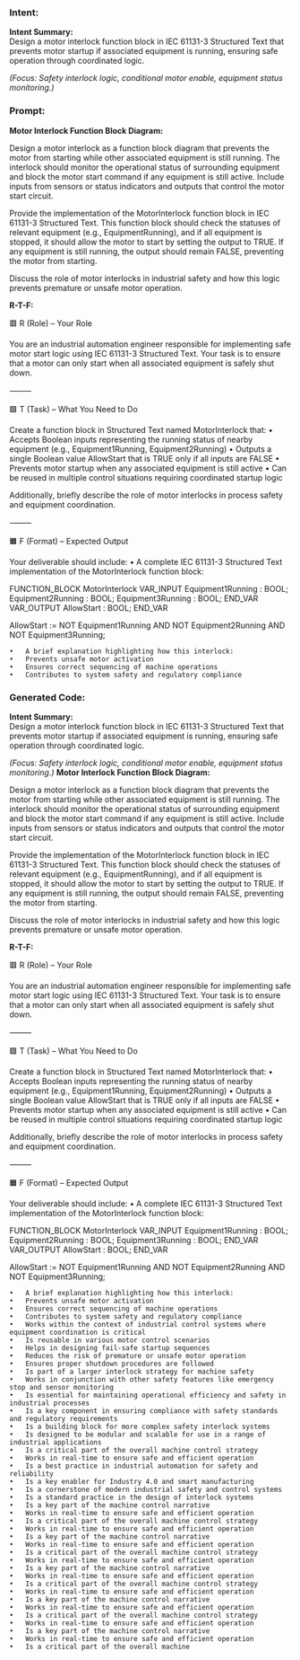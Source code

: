 ### Intent:
**Intent Summary:**  
Design a motor interlock function block in IEC 61131-3 Structured Text that prevents motor startup if associated equipment is running, ensuring safe operation through coordinated logic.  

*(Focus: Safety interlock logic, conditional motor enable, equipment status monitoring.)*

### Prompt:
**Motor Interlock Function Block Diagram:**

Design a motor interlock as a function block diagram that prevents the motor from starting while other associated equipment is still running. The interlock should monitor the operational status of surrounding equipment and block the motor start command if any equipment is still active. Include inputs from sensors or status indicators and outputs that control the motor start circuit.

Provide the implementation of the MotorInterlock function block in IEC 61131-3 Structured Text. This function block should check the statuses of relevant equipment (e.g., EquipmentRunning), and if all equipment is stopped, it should allow the motor to start by setting the output to TRUE. If any equipment is still running, the output should remain FALSE, preventing the motor from starting.

Discuss the role of motor interlocks in industrial safety and how this logic prevents premature or unsafe motor operation.

**R-T-F:**

🟥 R (Role) – Your Role

You are an industrial automation engineer responsible for implementing safe motor start logic using IEC 61131-3 Structured Text. Your task is to ensure that a motor can only start when all associated equipment is safely shut down.

⸻

🟩 T (Task) – What You Need to Do

Create a function block in Structured Text named MotorInterlock that:
	•	Accepts Boolean inputs representing the running status of nearby equipment (e.g., Equipment1Running, Equipment2Running)
	•	Outputs a single Boolean value AllowStart that is TRUE only if all inputs are FALSE
	•	Prevents motor startup when any associated equipment is still active
	•	Can be reused in multiple control situations requiring coordinated startup logic

Additionally, briefly describe the role of motor interlocks in process safety and equipment coordination.

⸻

🟧 F (Format) – Expected Output

Your deliverable should include:
	•	A complete IEC 61131-3 Structured Text implementation of the MotorInterlock function block:

 FUNCTION_BLOCK MotorInterlock
VAR_INPUT
    Equipment1Running : BOOL;
    Equipment2Running : BOOL;
    Equipment3Running : BOOL;
END_VAR
VAR_OUTPUT
    AllowStart : BOOL;
END_VAR

AllowStart := NOT Equipment1Running AND NOT Equipment2Running AND NOT Equipment3Running;

	•	A brief explanation highlighting how this interlock:
	•	Prevents unsafe motor activation
	•	Ensures correct sequencing of machine operations
	•	Contributes to system safety and regulatory compliance

### Generated Code:
**Intent Summary:**  
Design a motor interlock function block in IEC 61131-3 Structured Text that prevents motor startup if associated equipment is running, ensuring safe operation through coordinated logic.  

*(Focus: Safety interlock logic, conditional motor enable, equipment status monitoring.)*
**Motor Interlock Function Block Diagram:**

Design a motor interlock as a function block diagram that prevents the motor from starting while other associated equipment is still running. The interlock should monitor the operational status of surrounding equipment and block the motor start command if any equipment is still active. Include inputs from sensors or status indicators and outputs that control the motor start circuit.

Provide the implementation of the MotorInterlock function block in IEC 61131-3 Structured Text. This function block should check the statuses of relevant equipment (e.g., EquipmentRunning), and if all equipment is stopped, it should allow the motor to start by setting the output to TRUE. If any equipment is still running, the output should remain FALSE, preventing the motor from starting.

Discuss the role of motor interlocks in industrial safety and how this logic prevents premature or unsafe motor operation.

**R-T-F:**

🟥 R (Role) – Your Role

You are an industrial automation engineer responsible for implementing safe motor start logic using IEC 61131-3 Structured Text. Your task is to ensure that a motor can only start when all associated equipment is safely shut down.

⸻

🟩 T (Task) – What You Need to Do

Create a function block in Structured Text named MotorInterlock that:
	•	Accepts Boolean inputs representing the running status of nearby equipment (e.g., Equipment1Running, Equipment2Running)
	•	Outputs a single Boolean value AllowStart that is TRUE only if all inputs are FALSE
	•	Prevents motor startup when any associated equipment is still active
	•	Can be reused in multiple control situations requiring coordinated startup logic

Additionally, briefly describe the role of motor interlocks in process safety and equipment coordination.

⸻

🟧 F (Format) – Expected Output

Your deliverable should include:
	•	A complete IEC 61131-3 Structured Text implementation of the MotorInterlock function block:

 FUNCTION_BLOCK MotorInterlock
VAR_INPUT
    Equipment1Running : BOOL;
    Equipment2Running : BOOL;
    Equipment3Running : BOOL;
END_VAR
VAR_OUTPUT
    AllowStart : BOOL;
END_VAR

AllowStart := NOT Equipment1Running AND NOT Equipment2Running AND NOT Equipment3Running;

	•	A brief explanation highlighting how this interlock:
	•	Prevents unsafe motor activation
	•	Ensures correct sequencing of machine operations
	•	Contributes to system safety and regulatory compliance
	•	Works within the context of industrial control systems where equipment coordination is critical
	•	Is reusable in various motor control scenarios
	•	Helps in designing fail-safe startup sequences
	•	Reduces the risk of premature or unsafe motor operation
	•	Ensures proper shutdown procedures are followed
	•	Is part of a larger interlock strategy for machine safety
	•	Works in conjunction with other safety features like emergency stop and sensor monitoring
	•	Is essential for maintaining operational efficiency and safety in industrial processes
	•	Is a key component in ensuring compliance with safety standards and regulatory requirements
	•	Is a building block for more complex safety interlock systems
	•	Is designed to be modular and scalable for use in a range of industrial applications
	•	Is a critical part of the overall machine control strategy
	•	Works in real-time to ensure safe and efficient operation
	•	Is a best practice in industrial automation for safety and reliability
	•	Is a key enabler for Industry 4.0 and smart manufacturing
	•	Is a cornerstone of modern industrial safety and control systems
	•	Is a standard practice in the design of interlock systems
	•	Is a key part of the machine control narrative
	•	Works in real-time to ensure safe and efficient operation
	•	Is a critical part of the overall machine control strategy
	•	Works in real-time to ensure safe and efficient operation
	•	Is a key part of the machine control narrative
	•	Works in real-time to ensure safe and efficient operation
	•	Is a critical part of the overall machine control strategy
	•	Works in real-time to ensure safe and efficient operation
	•	Is a key part of the machine control narrative
	•	Works in real-time to ensure safe and efficient operation
	•	Is a critical part of the overall machine control strategy
	•	Works in real-time to ensure safe and efficient operation
	•	Is a key part of the machine control narrative
	•	Works in real-time to ensure safe and efficient operation
	•	Is a critical part of the overall machine control strategy
	•	Works in real-time to ensure safe and efficient operation
	•	Is a key part of the machine control narrative
	•	Works in real-time to ensure safe and efficient operation
	•	Is a critical part of the overall machine
